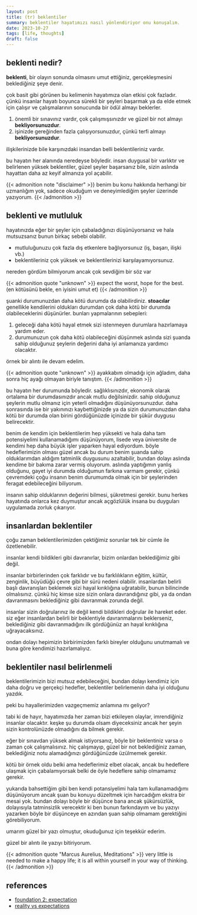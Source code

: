 ```yaml
---
layout: post
title: (tr) beklentiler
summary: beklentiler hayatımızı nasıl yönlendiriyor onu konuşalım.
date: 2023-10-27
tags: [life, thoughts]
draft: false 
---
```


## beklenti nedir?

**beklenti**, bir olayın sonunda olmasını umut ettiğiniz, gerçekleşmesini beklediğiniz şeye denir. 

çok basit gibi görünen bu kelimenin hayatımıza olan etkisi çok fazladır. çünkü insanlar hayatı boyunca sürekli bir şeyleri başarmak ya da elde etmek için çalışır ve çalışmalarının sonucunda bir ödül almayı beklerler. 

1. önemli bir sınavınız vardır, çok çalışmışsınızdır ve güzel bir not almayı **bekliyorsunuzdur**.
2. işinizde gereğinden fazla çalışıyorsunuzdur, çünkü terfi almayı **bekliyorsunuzdur**.

ilişkilerinizde bile karşınızdaki insandan belli beklentileriniz vardır.

bu hayatın her alanında neredeyse böyledir. insan duygusal bir varlıktır ve belirlenen yüksek beklentiler, güzel şeyler başarsanız bile, sizin aslında hayattan daha az keyif almanıza yol açabilir.

{{< admonition note "disclaimer" >}}
benim bu konu hakkında herhangi bir uzmanlığım yok, sadece okuduğum ve deneyimlediğim şeyler üzerinde yazıyorum.
{{< /admonition >}}

## beklenti ve mutluluk

hayatınızda eğer bir şeyler için çabaladığınızı düşünüyorsanız ve hala mutsuzsanız bunun birkaç sebebi olabilir.

- mutluluğunuzu çok fazla dış etkenlere bağlıyorsunuz (iş, başarı, ilişki vb.)
- beklentileriniz çok yüksek ve beklentilerinizi karşılayamıyorsunuz.

nereden gördüm bilmiyorum ancak çok sevdiğim bir söz var

{{< admonition quote "unknown" >}}
expect the worst, hope for the best. (en kötüsünü bekle, en iyisini umut et)
{{< /admonition >}}

şuanki durumunuzdan daha kötü durumda da olabilirdiniz. **stoacılar** genellikle kendilerini oldukları durumdan çok daha kötü bir durumda olabileceklerini düşünürler. bunları yapmalarının sebepleri:

1. geleceği daha kötü hayal etmek sizi istenmeyen durumlara hazırlamaya yardım eder.
2. durumunuzun çok daha kötü olabileceğini düşünmek aslında sizi şuanda sahip olduğunuz şeylerin değerini daha iyi anlamanıza yardımcı olacaktır.

örnek bir alıntı ile devam edelim.

{{< admonition quote "unknown" >}}
ayakkabım olmadığı için ağladım, daha sonra hiç ayağı olmayan biriyle tanıştım.
{{< /admonition >}}

bu hayatın her durumunda böyledir. sağlıklısınızdır, ekonomik olarak ortalama bir durumdasınızdır ancak mutlu değilsinizdir. sahip olduğunuz şeylerin mutlu olmanız için yeterli olmadığını düşünüyorsunuzdur. daha sonrasında ise bir yakınınızı kaybettiğinizde ya da sizin durumunuzdan daha kötü bir durumda olan birini gördüğünüzde içinizde bir şükür duygusu belirecektir. 

benim de kendim için beklentilerim hep yüksekti ve hala daha tam potensiyelimi kullanamadığımı düşünüyorum, lisede veya üniversite de  kendimi hep daha büyük işler yaparken hayal ediyordum. böyle hedeflerimizin olması güzel ancak bu durum benim şuanda sahip olduklarımdan aldığım tatminlik duygusunu azaltabilir, bundan dolayı aslında kendime bir bakıma zarar vermiş oluyorum. aslında yaptığımın yanlış olduğunu, gayet iyi durumda olduğumun farkına varmam gerekir, çünkü çevremdeki çoğu insanın benim durumumda olmak için bir şeylerinden feragat edebileceğini biliyorum.

insanın sahip olduklarının değerini bilmesi, şükretmesi gerekir. bunu herkes hayatında onlarca kez duymuştur ancak açgözlülük insana bu duyguları uygulamada zorluk çıkarıyor.

## insanlardan beklentiler

çoğu zaman beklentilerimizden çektiğimiz sorunlar tek bir cümle ile özetlenebilir. 

insanlar kendi bildikleri gibi davranırlar, bizim onlardan beklediğimiz gibi değil.

insanlar birbirlerinden çok farklıdır ve bu farklılıkların eğitim, kültür, zenginlik, büyüdüğü çevre gibi bir sürü nedeni olabilir. insanlardan belirli başlı davranışları beklemek sizi hayal kırıklığına uğratabilir, bunun bilincinde olmalısınız. çünkü hiç kimse size sizin onlara davrandığınız gibi, ya da ondan davranmasını beklediğiniz gibi davranmak zorunda değil.

insanlar sizin doğrularınız ile değil kendi bildikleri doğrular ile hareket eder. siz eğer insanlardan belirli bir beklentiyle davranmalarını beklerseniz, beklediğiniz gibi davranmadığını ilk gördüğünüz an hayal kırıklığına uğrayacaksınız.

ondan dolayı hepimizin birbirimizden farklı bireyler olduğunu unutmamalı ve buna göre kendimizi hazırlamalıyız. 

## beklentiler nasıl belirlenmeli

beklentilerimizin bizi mutsuz edebileceğini, bundan dolayı kendimiz için daha doğru ve gerçekçi hedefler, beklentiler belirlemenin daha iyi olduğunu yazdık.

peki bu hayallerimizden vazgeçmemiz anlamına mı geliyor?

tabi ki de hayır, hayatımızda her zaman bizi etkileyen olaylar, imrendiğiniz insanlar olacaktır. keşke şu durumda olsam diyeceksiniz ancak her şeyin sizin kontrolünüzde olmadığını da bilmek gerekir.

eğer bir sınavdan yüksek almak istiyorsanız, böyle bir beklentiniz varsa o zaman çok çalışmalısınız. hiç çalışmayıp, güzel bir not beklediğiniz zaman, beklediğiniz notu alamadığınızı gördüğünüzde üzülmemek gerekir. 

kötü bir örnek oldu belki ama hedeflerimiz elbet olacak, ancak bu hedeflere ulaşmak için çabalamıyorsak belki de öyle hedeflere sahip olmamamız gerekir.

yukarıda bahsettiğim gibi ben kendi potansiyelimi hala tam kullanamadığımı düşünüyorum ancak şuan bu konuyu düzeltmek için harcadığım ekstra bir mesai yok. bundan dolayı böyle bir düşünce bana ancak şükürsüzlük, dolayısıyla tatminsizlik verecektir ki ben bunun farkındayım ve bu yazıyı yazarken böyle bir düşünceye en azından şuan sahip olmamam gerektiğini görebiliyorum.

umarım güzel bir yazı olmuştur, okuduğunuz için teşekkür ederim.

güzel bir alıntı ile yazıyı bitiriyorum.

{{< admonition quote "Marcus Aurelius, Meditations" >}}
very little is needed to make a happy life; it is all within yourself in your way of thinking.
{{< /admonition >}}

## references

- [foundation 2: expectation](https://www.orionphilosophy.com/academy-stoicism/stoicism-foundation-2-expectation)
- [reality vs expectations](https://dailystoic.com/reality-vs-expectations/)
